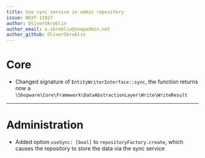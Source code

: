 ```yaml
---
title: Use sync service in admin repository
issue: NEXT-11927
author: OliverSkroblin
author_email: o.skroblin@snapadmin.net 
author_github: OliverSkroblin
---
```

# Core
* Changed signature of `EntityWriterInterface::sync`, the function returns now a `\Shopware\Core\Framework\DataAbstractionLayer\Write\WriteResult`  
___
# Administration
* Added option `useSync: [bool]` to `repositoryFactory.create`, which causes the repository to store the data via the sync service 
